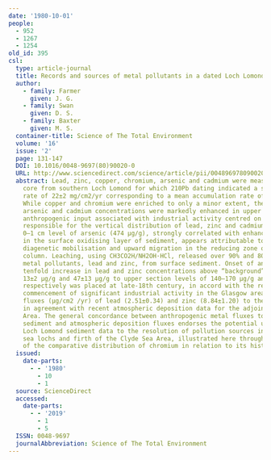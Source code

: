 ```yaml
---
date: '1980-10-01'
people:
  - 952
  - 1267
  - 1254
old_id: 395
csl:
  type: article-journal
  title: Records and sources of metal pollutants in a dated Loch Lomond sediment core
  author:
    - family: Farmer
      given: J. G.
    - family: Swan
      given: D. S.
    - family: Baxter
      given: M. S.
  container-title: Science of The Total Environment
  volume: '16'
  issue: '2'
  page: 131-147
  DOI: 10.1016/0048-9697(80)90020-0
  URL: http://www.sciencedirect.com/science/article/pii/0048969780900200
  abstract: Lead, zinc, copper, chromium, arsenic and cadmium were measured in a sediment
    core from southern Loch Lomond for which 210Pb dating indicated a sedimentation
    rate of 22±2 mg/cm2/yr corresponding to a mean accumulation rate of 0.36 mm/yr.
    While copper and chromium were enriched to only a minor extent, the lead, zinc,
    arsenic and cadmium concentrations were markedly enhanced in upper sections. Increasing
    anthropogenic input associated with industrial activity centred on Glasgow seems
    responsible for the vertical distribution of lead, zinc and cadmium but a high
    0–1 cm level of arsenic (474 μg/g), strongly correlated with enhanced iron content
    in the surface oxidising layer of sediment, appears attributable to post-depositional
    diagenetic mobilisation and upward migration in the reducing zone of the sediment
    column. Leaching, using CH3CO2H/NH2OH·HCl, released over 90% and 80% of the common
    metal pollutants, lead and zinc, from surface sediment. Onset of an approximately
    tenfold increase in lead and zinc concentrations above “background” levels of
    13±2 μg/g and 47±13 μg/g to upper section levels of 140–170 μg/g and 450–460 μg/g
    respectively was placed at late-18th century, in accord with the records of the
    commencement of significant industrial activity in the Glasgow area. Current anthropogenic
    fluxes (μg/cm2 /yr) of lead (2.51±0.34) and zinc (8.84±1.20) to the sediment are
    in agreement with recent atmospheric deposition data for the adjoining Clyde Sea
    Area. The general concordance between anthropogenic metal fluxes to Loch Lomond
    sediment and atmospheric deposition fluxes endorses the potential usefulness of
    Loch Lomond sediment data to the resolution of pollution sources in the adjoining
    sea lochs and firth of the Clyde Sea Area, illustrated here through consideration
    of the comparative distribution of chromium in relation to its historical use.
  issued:
    date-parts:
      - - '1980'
        - 10
        - 1
  source: ScienceDirect
  accessed:
    date-parts:
      - - '2019'
        - 1
        - 5
  ISSN: 0048-9697
  journalAbbreviation: Science of The Total Environment
---
```

